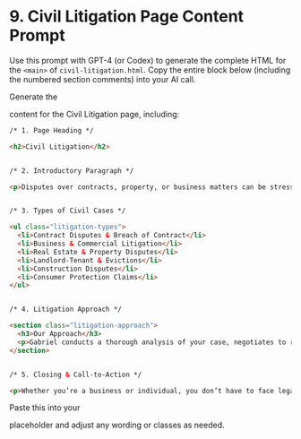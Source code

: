 <!--
File: prompts/9-content-civil-litigation.md
Version: 1.0.0
Created: 2025-07-11
Modified: 2025-07-11
-->

# 9. Civil Litigation Page Content Prompt

Use this prompt with GPT-4 (or Codex) to generate the complete HTML for the `<main>` of `civil-litigation.html`. Copy the entire block below (including the numbered section comments) into your AI call.

Generate the <main> content for the Civil Litigation page, including:
```html
/* 1. Page Heading */

<h2>Civil Litigation</h2>


/* 2. Introductory Paragraph */

<p>Disputes over contracts, property, or business matters can be stressful and costly. Gabriel Smith provides strategic, cost-effective representation in courts across Alabama to protect your interests and achieve favorable resolutions.</p>


/* 3. Types of Civil Cases */

<ul class="litigation-types">
  <li>Contract Disputes & Breach of Contract</li>
  <li>Business & Commercial Litigation</li>
  <li>Real Estate & Property Disputes</li>
  <li>Landlord-Tenant & Evictions</li>
  <li>Construction Disputes</li>
  <li>Consumer Protection Claims</li>
</ul>


/* 4. Litigation Approach */

<section class="litigation-approach">
  <h3>Our Approach</h3>
  <p>Gabriel conducts a thorough analysis of your case, negotiates to resolve conflicts early, and if needed, litigates aggressively to safeguard your rights—always prioritizing efficiency and cost-effectiveness.</p>
</section>


/* 5. Closing & Call-to-Action */

<p>Whether you’re a business or individual, you don’t have to face legal disputes alone. <a href="contact.html" class="btn">Contact Gabriel Smith</a> today for a consultation and learn how he can help you navigate civil litigation.</p>
```

Paste this into your <main> placeholder and adjust any wording or classes as needed.

<!-- End of prompts/9-content-civil-litigation.md -->
